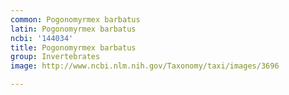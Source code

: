 ```yaml
---
common: Pogonomyrmex barbatus
latin: Pogonomyrmex barbatus
ncbi: '144034'
title: Pogonomyrmex barbatus
group: Invertebrates
image: http://www.ncbi.nlm.nih.gov/Taxonomy/taxi/images/3696

---
```

